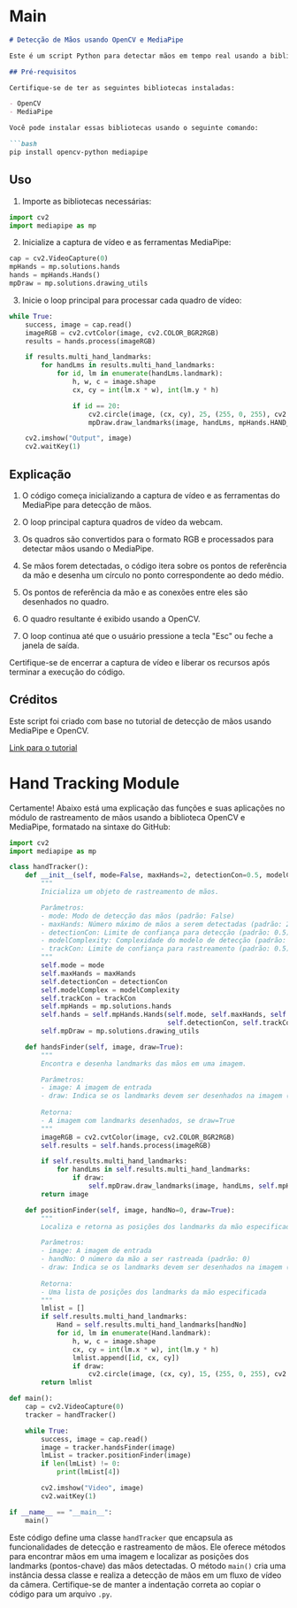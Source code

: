 # Main

```markdown
# Detecção de Mãos usando OpenCV e MediaPipe

Este é um script Python para detectar mãos em tempo real usando a biblioteca OpenCV e a biblioteca MediaPipe.

## Pré-requisitos

Certifique-se de ter as seguintes bibliotecas instaladas:

- OpenCV
- MediaPipe

Você pode instalar essas bibliotecas usando o seguinte comando:

```bash
pip install opencv-python mediapipe
```

## Uso

1. Importe as bibliotecas necessárias:

```python
import cv2
import mediapipe as mp
```

2. Inicialize a captura de vídeo e as ferramentas MediaPipe:

```python
cap = cv2.VideoCapture(0)
mpHands = mp.solutions.hands
hands = mpHands.Hands()
mpDraw = mp.solutions.drawing_utils
```

3. Inicie o loop principal para processar cada quadro de vídeo:

```python
while True:
    success, image = cap.read()
    imageRGB = cv2.cvtColor(image, cv2.COLOR_BGR2RGB)
    results = hands.process(imageRGB)

    if results.multi_hand_landmarks:
        for handLms in results.multi_hand_landmarks: 
            for id, lm in enumerate(handLms.landmark):
                h, w, c = image.shape
                cx, cy = int(lm.x * w), int(lm.y * h)

                if id == 20:
                    cv2.circle(image, (cx, cy), 25, (255, 0, 255), cv2.FILLED)
                    mpDraw.draw_landmarks(image, handLms, mpHands.HAND_CONNECTIONS)

    cv2.imshow("Output", image)
    cv2.waitKey(1)
```

## Explicação

1. O código começa inicializando a captura de vídeo e as ferramentas do MediaPipe para detecção de mãos.

2. O loop principal captura quadros de vídeo da webcam.

3. Os quadros são convertidos para o formato RGB e processados ​​para detectar mãos usando o MediaPipe.

4. Se mãos forem detectadas, o código itera sobre os pontos de referência da mão e desenha um círculo no ponto correspondente ao dedo médio.

5. Os pontos de referência da mão e as conexões entre eles são desenhados no quadro.

6. O quadro resultante é exibido usando a OpenCV.

7. O loop continua até que o usuário pressione a tecla "Esc" ou feche a janela de saída.

Certifique-se de encerrar a captura de vídeo e liberar os recursos após terminar a execução do código.

## Créditos

Este script foi criado com base no tutorial de detecção de mãos usando MediaPipe e OpenCV.

[Link para o tutorial](https://google.github.io/mediapipe/solutions/hands)

# Hand Tracking Module 

Certamente! Abaixo está uma explicação das funções e suas aplicações no módulo de rastreamento de mãos usando a biblioteca OpenCV e MediaPipe, formatado na sintaxe do GitHub:

```python
import cv2
import mediapipe as mp

class handTracker():
    def __init__(self, mode=False, maxHands=2, detectionCon=0.5, modelComplexity=1, trackCon=0.5):
        """
        Inicializa um objeto de rastreamento de mãos.

        Parâmetros:
        - mode: Modo de detecção das mãos (padrão: False)
        - maxHands: Número máximo de mãos a serem detectadas (padrão: 2)
        - detectionCon: Limite de confiança para detecção (padrão: 0.5)
        - modelComplexity: Complexidade do modelo de detecção (padrão: 1)
        - trackCon: Limite de confiança para rastreamento (padrão: 0.5)
        """
        self.mode = mode
        self.maxHands = maxHands
        self.detectionCon = detectionCon
        self.modelComplex = modelComplexity
        self.trackCon = trackCon
        self.mpHands = mp.solutions.hands
        self.hands = self.mpHands.Hands(self.mode, self.maxHands, self.modelComplex,
                                        self.detectionCon, self.trackCon)
        self.mpDraw = mp.solutions.drawing_utils

    def handsFinder(self, image, draw=True):
        """
        Encontra e desenha landmarks das mãos em uma imagem.

        Parâmetros:
        - image: A imagem de entrada
        - draw: Indica se os landmarks devem ser desenhados na imagem (padrão: True)
        
        Retorna:
        - A imagem com landmarks desenhados, se draw=True
        """
        imageRGB = cv2.cvtColor(image, cv2.COLOR_BGR2RGB)
        self.results = self.hands.process(imageRGB)

        if self.results.multi_hand_landmarks:
            for handLms in self.results.multi_hand_landmarks:
                if draw:
                    self.mpDraw.draw_landmarks(image, handLms, self.mpHands.HAND_CONNECTIONS)
        return image

    def positionFinder(self, image, handNo=0, draw=True):
        """
        Localiza e retorna as posições dos landmarks da mão especificada.

        Parâmetros:
        - image: A imagem de entrada
        - handNo: O número da mão a ser rastreada (padrão: 0)
        - draw: Indica se os landmarks devem ser desenhados na imagem (padrão: True)
        
        Retorna:
        - Uma lista de posições dos landmarks da mão especificada
        """
        lmlist = []
        if self.results.multi_hand_landmarks:
            Hand = self.results.multi_hand_landmarks[handNo]
            for id, lm in enumerate(Hand.landmark):
                h, w, c = image.shape
                cx, cy = int(lm.x * w), int(lm.y * h)
                lmlist.append([id, cx, cy])
                if draw:
                    cv2.circle(image, (cx, cy), 15, (255, 0, 255), cv2.FILLED)
        return lmlist

def main():
    cap = cv2.VideoCapture(0)
    tracker = handTracker()

    while True:
        success, image = cap.read()
        image = tracker.handsFinder(image)
        lmList = tracker.positionFinder(image)
        if len(lmList) != 0:
            print(lmList[4])

        cv2.imshow("Video", image)
        cv2.waitKey(1)

if __name__ == "__main__":
    main()
```

Este código define uma classe `handTracker` que encapsula as funcionalidades de detecção e rastreamento de mãos. Ele oferece métodos para encontrar mãos em uma imagem e localizar as posições dos landmarks (pontos-chave) das mãos detectadas. O método `main()` cria uma instância dessa classe e realiza a detecção de mãos em um fluxo de vídeo da câmera. Certifique-se de manter a indentação correta ao copiar o código para um arquivo `.py`.





